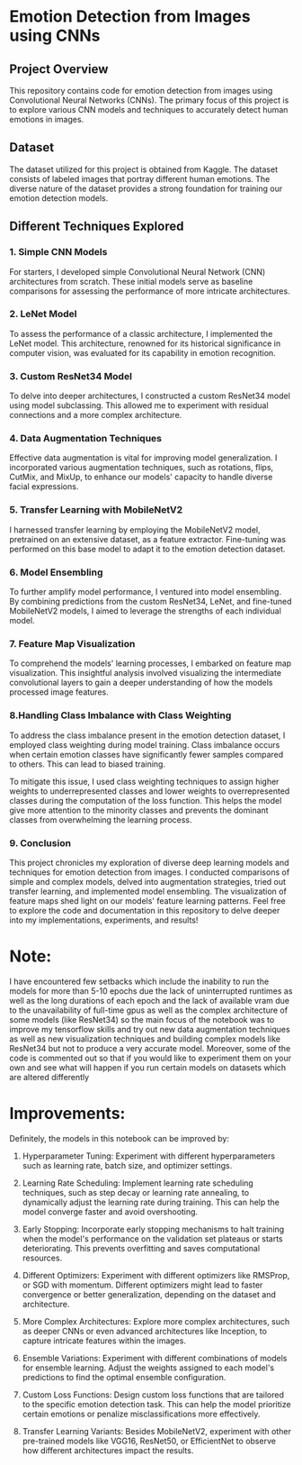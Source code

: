 # Emotion Detection from Images using CNNs

## Project Overview

This repository contains code for emotion detection from images using Convolutional Neural Networks (CNNs). The primary focus of this project is to explore various CNN models and techniques to accurately detect human emotions in images.

## Dataset

The dataset utilized for this project is obtained from Kaggle. The dataset consists of labeled images that portray different human emotions. The diverse nature of the dataset provides a strong foundation for training our emotion detection models.

## Different Techniques Explored

### 1. Simple CNN Models

For starters, I developed simple Convolutional Neural Network (CNN) architectures from scratch. These initial models serve as baseline comparisons for assessing the performance of more intricate architectures.

### 2. LeNet Model

To assess the performance of a classic architecture, I implemented the LeNet model. This architecture, renowned for its historical significance in computer vision, was evaluated for its capability in emotion recognition.

### 3. Custom ResNet34 Model

To delve into deeper architectures, I constructed a custom ResNet34 model using model subclassing. This allowed me to experiment with residual connections and a more complex architecture.

### 4. Data Augmentation Techniques

Effective data augmentation is vital for improving model generalization. I incorporated various augmentation techniques, such as rotations, flips, CutMix, and MixUp, to enhance our models' capacity to handle diverse facial expressions.

### 5. Transfer Learning with MobileNetV2

I harnessed transfer learning by employing the MobileNetV2 model, pretrained on an extensive dataset, as a feature extractor. Fine-tuning was performed on this base model to adapt it to the emotion detection dataset.

### 6. Model Ensembling

To further amplify model performance, I ventured into model ensembling. By combining predictions from the custom ResNet34, LeNet, and fine-tuned MobileNetV2 models, I aimed to leverage the strengths of each individual model.

### 7. Feature Map Visualization

To comprehend the models' learning processes, I embarked on feature map visualization. This insightful analysis involved visualizing the intermediate convolutional layers to gain a deeper understanding of how the models processed image features.

### 8.Handling Class Imbalance with Class Weighting

To address the class imbalance present in the emotion detection dataset, I employed class weighting during model training. Class imbalance occurs when certain emotion classes have significantly fewer samples compared to others. This can lead to biased training.

To mitigate this issue, I used class weighting techniques to assign higher weights to underrepresented classes and lower weights to overrepresented classes during the computation of the loss function. This helps the model give more attention to the minority classes and prevents the dominant classes from overwhelming the learning process.

### 9. Conclusion

This project chronicles my exploration of diverse deep learning models and techniques for emotion detection from images. I conducted comparisons of simple and complex models, delved into augmentation strategies, tried out transfer learning, and implemented model ensembling. The visualization of feature maps shed light on our models' feature learning patterns.
Feel free to explore the code and documentation in this repository to delve deeper into my implementations, experiments, and results!

# Note:
I have encountered few setbacks which include the inability to run the models for more than 5-10 epochs due the lack of uninterrupted runtimes as well as the long durations of each epoch and the lack of available vram due to the unavailability of full-time gpus as well as the complex architecture of some models (like ResNet34) so the main focus of the notebook was to improve my tensorflow skills and try out new data augmentation techniques as well as new visualization techniques and building complex models like ResNet34 but not to produce a very accurate model. Moreover, some of the code is commented out so that if you would like to experiment them on your own and see what will happen if you run certain models on datasets which are altered differently

# Improvements:
Definitely, the models in this notebook can be improved by:
1. Hyperparameter Tuning: Experiment with different hyperparameters such as learning rate, batch size, and optimizer settings.

2. Learning Rate Scheduling: Implement learning rate scheduling techniques, such as step decay or learning rate annealing, to dynamically adjust the learning rate during training. This can help the model converge faster and avoid overshooting.

3. Early Stopping: Incorporate early stopping mechanisms to halt training when the model's performance on the validation set plateaus or starts deteriorating. This prevents overfitting and saves computational resources.

4. Different Optimizers: Experiment with different optimizers like RMSProp, or SGD with momentum. Different optimizers might lead to faster convergence or better generalization, depending on the dataset and architecture.

5. More Complex Architectures: Explore more complex architectures, such as deeper CNNs or even advanced architectures like Inception, to capture intricate features within the images.

6. Ensemble Variations: Experiment with different combinations of models for ensemble learning. Adjust the weights assigned to each model's predictions to find the optimal ensemble configuration.

7. Custom Loss Functions: Design custom loss functions that are tailored to the specific emotion detection task. This can help the model prioritize certain emotions or penalize misclassifications more effectively.

8. Transfer Learning Variants: Besides MobileNetV2, experiment with other pre-trained models like VGG16, ResNet50, or EfficientNet to observe how different architectures impact the results.
